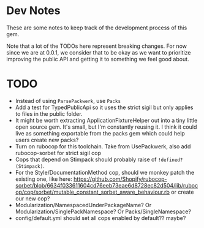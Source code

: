 # Dev Notes

These are some notes to keep track of the development process of this gem.

Note that a lot of the TODOs here represent breaking changes. For now since we are at 0.0.1, we consider that to be okay as we want to prioritize improving the public API and getting it to something we feel good about.

# TODO
- Instead of using `ParsePackwerk`, use `Packs`
- Add a test for TypedPublicApi so it uses the strict sigil but only applies to files in the public folder.
- It might be worth extracting ApplicationFixtureHelper out into a tiny little open source gem. It's small, but I'm constantly reusing it. I think it could live as something exportable from the packs gem which could help users create new packs?
- Turn on rubocop for this toolchain. Take from UsePackwerk, also add rubocop-sorbet for strict sigil cop
- Cops that depend on Stimpack should probably raise of `!defined?(Stimpack)`.
- For the Style/DocumentationMethod cop, should we monkey patch the existing one, like here: https://github.com/Shopify/rubocop-sorbet/blob/6634f033611604cd76eeb73eae6d8728ec82d504/lib/rubocop/cop/sorbet/mutable_constant_sorbet_aware_behaviour.rb or create our new cop?
- Modularization/NamespacedUnderPackageName? Or Modularization/SinglePackNamespace? Or Packs/SingleNamespace? 
- config/default.yml should set all cops enabled by default?? maybe?
